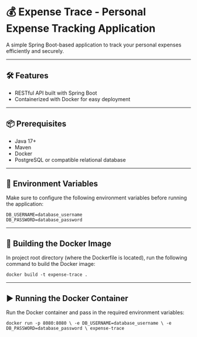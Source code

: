 # 💰 Expense Trace - Personal Expense Tracking Application

A simple Spring Boot-based application to track your personal expenses efficiently and securely.

---

## 🛠️ Features

- RESTful API built with Spring Boot
- Containerized with Docker for easy deployment

---

## 📦 Prerequisites

- Java 17+
- Maven
- Docker
- PostgreSQL or compatible relational database

---

## 🔐 Environment Variables

Make sure to configure the following environment variables before running the application:

```env
DB_USERNAME=database_username
DB_PASSWORD=database_password
```

---

## 🔧 Building the Docker Image
In project root directory (where the Dockerfile is located), run the following command to build the Docker image:

```env
docker build -t expense-trace .
```

---
## ▶️ Running the Docker Container
Run the Docker container and pass in the required environment variables:

```
docker run -p 8080:8080 \ -e DB_USERNAME=database_username \ -e DB_PASSWORD=database_password \ expense-trace
```